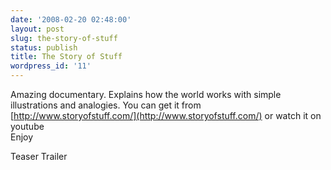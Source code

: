 ```yaml
---
date: '2008-02-20 02:48:00'
layout: post
slug: the-story-of-stuff
status: publish
title: The Story of Stuff
wordpress_id: '11'
---
```


Amazing documentary. Explains how the world works with simple illustrations and analogies. You can get it from [http://www.storyofstuff.com/](http://www.storyofstuff.com/) or watch it on youtube  
Enjoy  
  
Teaser Trailer  
  

